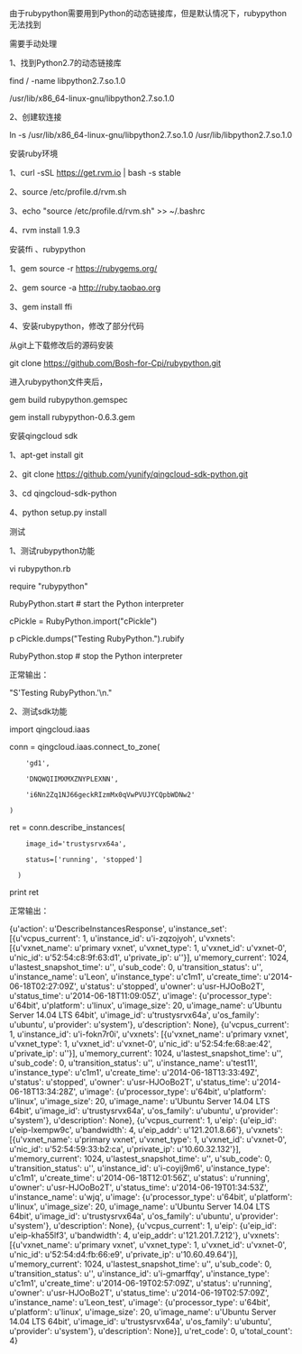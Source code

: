 
由于rubypython需要用到Python的动态链接库，但是默认情况下，rubypython无法找到

需要手动处理

1、找到Python2.7的动态链接库

find / -name libpython2.7.so.1.0

/usr/lib/x86_64-linux-gnu/libpython2.7.so.1.0

2、创建软连接

ln -s /usr/lib/x86_64-linux-gnu/libpython2.7.so.1.0  /usr/lib/libpython2.7.so.1.0

安装ruby环境

1、curl -sSL https://get.rvm.io | bash -s stable

2、source /etc/profile.d/rvm.sh

3、echo "source /etc/profile.d/rvm.sh" >> ~/.bashrc

4、rvm install 1.9.3

安装ffi 、rubypython

1、gem source -r https://rubygems.org/

2、gem source -a http://ruby.taobao.org

3、gem install ffi

4、安装rubypython，修改了部分代码

从git上下载修改后的源码安装

git clone https://github.com/Bosh-for-Cpi/rubypython.git

进入rubypython文件夹后，

gem build rubypython.gemspec

gem install rubypython-0.6.3.gem

安装qingcloud sdk

1、apt-get install git

2、git clone https://github.com/yunify/qingcloud-sdk-python.git

3、cd qingcloud-sdk-python

4、python setup.py install


测试

1、测试rubypython功能

vi rubypython.rb

require "rubypython"

RubyPython.start # start the Python interpreter

cPickle = RubyPython.import("cPickle")

p cPickle.dumps("Testing RubyPython.").rubify

RubyPython.stop # stop the Python interpreter

正常输出：

"S'Testing RubyPython.'\n."

2、测试sdk功能

import qingcloud.iaas

conn = qingcloud.iaas.connect_to_zone(

        'gd1',
        
        'DNQWQIIMXMXZNYPLEXNN',
        
        'i6Nn2Zq1NJ66geckRIzmMx0qVwPVUJYCQpbWDNw2'
        
    )

ret = conn.describe_instances(

        image_id='trustysrvx64a',
        
        status=['running', 'stopped']
        
      )

print ret

正常输出：

{u'action': u'DescribeInstancesResponse', u'instance_set': [{u'vcpus_current': 1, u'instance_id': u'i-zqzojyoh', u'vxnets': [{u'vxnet_name': u'primary vxnet', u'vxnet_type': 1, u'vxnet_id': u'vxnet-0', u'nic_id': u'52:54:c8:9f:63:d1', u'private_ip': u''}], u'memory_current': 1024, u'lastest_snapshot_time': u'', u'sub_code': 0, u'transition_status': u'', u'instance_name': u'Leon', u'instance_type': u'c1m1', u'create_time': u'2014-06-18T02:27:09Z', u'status': u'stopped', u'owner': u'usr-HJOoBo2T', u'status_time': u'2014-06-18T11:09:05Z', u'image': {u'processor_type': u'64bit', u'platform': u'linux', u'image_size': 20, u'image_name': u'Ubuntu Server 14.04 LTS 64bit', u'image_id': u'trustysrvx64a', u'os_family': u'ubuntu', u'provider': u'system'}, u'description': None}, {u'vcpus_current': 1, u'instance_id': u'i-fokn7r0i', u'vxnets': [{u'vxnet_name': u'primary vxnet', u'vxnet_type': 1, u'vxnet_id': u'vxnet-0', u'nic_id': u'52:54:fe:68:ae:42', u'private_ip': u''}], u'memory_current': 1024, u'lastest_snapshot_time': u'', u'sub_code': 0, u'transition_status': u'', u'instance_name': u'test11', u'instance_type': u'c1m1', u'create_time': u'2014-06-18T13:33:49Z', u'status': u'stopped', u'owner': u'usr-HJOoBo2T', u'status_time': u'2014-06-18T13:34:28Z', u'image': {u'processor_type': u'64bit', u'platform': u'linux', u'image_size': 20, u'image_name': u'Ubuntu Server 14.04 LTS 64bit', u'image_id': u'trustysrvx64a', u'os_family': u'ubuntu', u'provider': u'system'}, u'description': None}, {u'vcpus_current': 1, u'eip': {u'eip_id': u'eip-lxempw9c', u'bandwidth': 4, u'eip_addr': u'121.201.8.66'}, u'vxnets': [{u'vxnet_name': u'primary vxnet', u'vxnet_type': 1, u'vxnet_id': u'vxnet-0', u'nic_id': u'52:54:59:33:b2:ca', u'private_ip': u'10.60.32.132'}], u'memory_current': 1024, u'lastest_snapshot_time': u'', u'sub_code': 0, u'transition_status': u'', u'instance_id': u'i-coyij9m6', u'instance_type': u'c1m1', u'create_time': u'2014-06-18T12:01:56Z', u'status': u'running', u'owner': u'usr-HJOoBo2T', u'status_time': u'2014-06-19T01:34:53Z', u'instance_name': u'wjq', u'image': {u'processor_type': u'64bit', u'platform': u'linux', u'image_size': 20, u'image_name': u'Ubuntu Server 14.04 LTS 64bit', u'image_id': u'trustysrvx64a', u'os_family': u'ubuntu', u'provider': u'system'}, u'description': None}, {u'vcpus_current': 1, u'eip': {u'eip_id': u'eip-kha55lf3', u'bandwidth': 4, u'eip_addr': u'121.201.7.212'}, u'vxnets': [{u'vxnet_name': u'primary vxnet', u'vxnet_type': 1, u'vxnet_id': u'vxnet-0', u'nic_id': u'52:54:d4:fb:66:e9', u'private_ip': u'10.60.49.64'}], u'memory_current': 1024, u'lastest_snapshot_time': u'', u'sub_code': 0, u'transition_status': u'', u'instance_id': u'i-gmarffqy', u'instance_type': u'c1m1', u'create_time': u'2014-06-19T02:57:09Z', u'status': u'running', u'owner': u'usr-HJOoBo2T', u'status_time': u'2014-06-19T02:57:09Z', u'instance_name': u'Leon_test', u'image': {u'processor_type': u'64bit', u'platform': u'linux', u'image_size': 20, u'image_name': u'Ubuntu Server 14.04 LTS 64bit', u'image_id': u'trustysrvx64a', u'os_family': u'ubuntu', u'provider': u'system'}, u'description': None}], u'ret_code': 0, u'total_count': 4}
